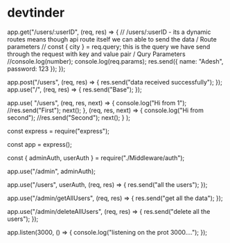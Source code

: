 # devtinder

app.get("/users/:userID", (req, res) => {
// /users/:userID - its a dynamic routes means though api route itself we can able to send the data / Route parameters
// const { city } = req.query; this is the query we have send through the request with key and value pair / Qury Parameters
//console.log(number);
console.log(req.params);
res.send({ name: "Adesh", password: 123 });
});

app.post("/users", (req, res) => {
res.send("data received successfully");
});
app.use("/", (req, res) => {
res.send("Base");
});

app.use(
"/users",
(req, res, next) => {
console.log("Hi from 1");
//res.send("First");
next();
},
(req, res, next) => {
console.log("Hi from second");
//res.send("Second");
next();
}
);

const express = require("express");

const app = express();

const { adminAuth, userAuth } = require("./Middleware/auth");

app.use("/admin", adminAuth);

app.use("/users", userAuth, (req, res) => {
res.send("all the users");
});

app.use("/admin/getAllUsers", (req, res) => {
res.send("get all the data");
});

app.use("/admin/deleteAllUsers", (req, res) => {
res.send("delete all the users");
});

app.listen(3000, () => {
console.log("listening on the prot 3000....");
});
